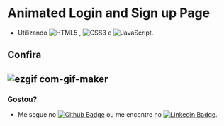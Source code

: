 # Animated Login and Sign up Page
- Utilizando <img alt="HTML5" src="https://img.shields.io/badge/html5-%23E34F26.svg?&style=for-the-badge&logo=html5&logoColor=white"/> , <img alt="CSS3" src="https://img.shields.io/badge/css3-%231572B6.svg?&style=for-the-badge&logo=css3&logoColor=white"/> e <img alt="JavaScript" src="https://img.shields.io/badge/javascript-%23323330.svg?&style=for-the-badge&logo=javascript&logoColor=%23F7DF1E"/>.

## Confira
![ezgif com-gif-maker](https://user-images.githubusercontent.com/74693166/118430749-2583f580-b6ab-11eb-8c26-c96293457f8f.gif)
---
### Gostou?
- Me segue no [![Github Badge](https://img.shields.io/badge/-Github-000?style=flat-square&logo=Github&logoColor=white&link=https://github.com/WellingtonPessanha)](https://github.com/WellingtonPessanha) ou me encontre no [![Linkedin Badge](https://img.shields.io/badge/-LinkedIn-blue?style=flat-square&logo=Linkedin&logoColor=white&link=https://www.linkedin.com/in/wellington-ribeiro-pessanha/)](https://www.linkedin.com/in/wellington-ribeiro-pessanha/).
